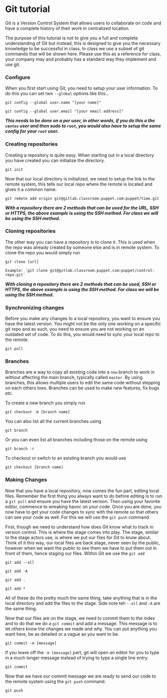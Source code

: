 # Git tutorial

Git is a Version Control System that allows users to collaborate on code and have a complete history of their work in centralized location.

The purpose of this tutorial is not to give you a full and complete understanding of Git but instead, this is designed to give you the necessary knowledge to be successful in class. In class we use a subset of git commands that will be shown here. Please use this as a reference for class, your company may and probably has a standard way they implement and use git.

### Configure

When you first start using Git, you need to setup your user information. To do this you can set two `--global` options like this...

   ```git config --global user.name "[your name]"```

   ```git config --global user.email "[your email address]"```

**_This needs to be done on a per user, in other words, if you do this a the `centos` user and then sudo to `root`, you would also have to setup the same config for your `root` user._**

### Creating repositories

Creating a repository is quite easy. When starting out in a local directory you have created you can initialize the directory.

   ```git init```

Now that our local directory is initialized, we need to setup the link to the remote system, this tells our local repo where the remote is located and gives it a common name.

   ```git remote add origin git@gitlab.classroom.puppet.com:puppet/time.git```

   **_With a repository there are 2 methods that can be used for the URL, SSH or HTTPS, the above example is using the SSH method. For class we will be using the SSH method._**

### Cloning repositories

The other way you can have a repository is to clone it. This is used when the repo was already created by someone else and is in remote system. To clone the repo you would simply run

   ```git clone [url]```

    Example: `git clone git@gitlab.classroom.puppet.com:puppet/control-repo.git`

   **_With cloning a repository there are 2 methods that can be used, SSH or HTTPS, the above example is using the SSH method. For class we will be using the SSH method._**

### Synchronizing changes

Before you make any changes to a local repository, you want to ensure you have the latest version. You might not be the only one working on a specific git repo and as such, you need to ensure you are not working on an outdated set of code. To do this, you would need to sync your local repo to the remote.

   ```git pull```


### Branches

Branches are a way to copy all existing code into a `new` branch to work in without affecting the main branch, typically called `master`. By using branches, this allows multiple users to edit the same code without stepping on each others toes. Branches can be used to make new features, fix bugs etc.

To create a new branch you simply run

   ```git checkout -b [branch name]```

You can also list all the current branches using

   ```git branch```

Or you can even list all branches including those on the remote using

   ```git branch -r```

To checkout or switch to an existing branch you would use

   ```git checkout [branch name]```

### Making Changes

Now that you have a local repository, now comes the fun part, editing local files. Remember the first thing you always want to do before editing is to run a `git pull` and ensure you have the latest version. Then using your favorite editor, commence to wreaking havoc on your code. Once you are done, you now have to get your code changes to sync with the remote so that others can see your code as well. For this we will use the `git push` command.

First, though we need to understand how does Git know what to track in version control. This is where the stage comes into play. The stage, similar to the stage actors use, is where we put our files for Git to know about. Think of it this way, our local files are back stage, never seen by the public, however when we want the public to see them we have to put them out in front of them, hence staging our files. Within Git we use the `git add`

   ```git add --all```
   
   ```git add -A```
   
   ```git add .```
   
   ```git add *```

All of these do the pretty much the same thing, take anything that is in the local directory and add the files to the stage. Side note teh `--all` and `-A` are the same thing. 

Now that our files are on the stage, we need to commit them to the index and to do that we do a `git commit` and add a message. This message is to let others know the changes we made and why. You can put anything you want here, be as detailed or a vague as you want to be. 

   ```git commit -m [message]```

If you leave off the `-m [message]` part, git will open an editor for you to type in a much longer message instead of trying to type a single line entry.

   ```git commit```

Now that we have our commit message we are ready to send our code to the remote system using the `git push` command.

   ```git push```